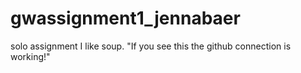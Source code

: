 # gwassignment1_jennabaer
solo assignment
  I like soup.
  "If you see this the github connection is working!"